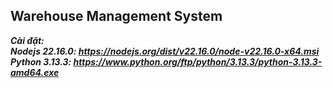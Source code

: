 ## Warehouse Management System
***Cài đặt: <br>
Nodejs 22.16.0: https://nodejs.org/dist/v22.16.0/node-v22.16.0-x64.msi <br>
Python 3.13.3: https://www.python.org/ftp/python/3.13.3/python-3.13.3-amd64.exe***